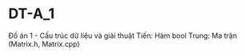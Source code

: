 # DT-A_1
Đồ án 1 - Cấu trúc dữ liệu và giải thuật
Tiến: Hàm bool
Trung: Ma trận (Matrix.h, Matrix.cpp)
